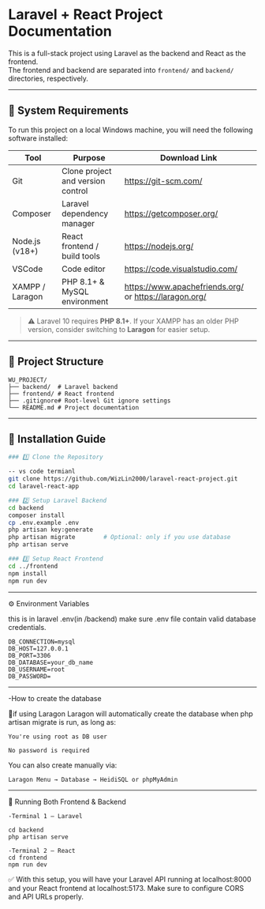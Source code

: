 # Laravel + React Project Documentation

This is a full-stack project using Laravel as the backend and React as the frontend.  
The frontend and backend are separated into `frontend/` and `backend/` directories, respectively.

---

## 🔧 System Requirements

To run this project on a local Windows machine, you will need the following software installed:

| Tool              | Purpose                          | Download Link                      |
|-------------------|----------------------------------|------------------------------------|
| Git               | Clone project and version control| https://git-scm.com/               |
| Composer          | Laravel dependency manager       | https://getcomposer.org/           |
| Node.js (v18+)    | React frontend / build tools     | https://nodejs.org/                |
| VSCode            | Code editor                      | https://code.visualstudio.com/     |
| XAMPP / Laragon   | PHP 8.1+ & MySQL environment     | https://www.apachefriends.org/ or https://laragon.org/ |

> ⚠️ Laravel 10 requires **PHP 8.1+**. If your XAMPP has an older PHP version, consider switching to **Laragon** for easier setup.

---

## 📁 Project Structure
```
WU_PROJECT/
├── backend/  # Laravel backend
├── frontend/ # React frontend
├── .gitignore# Root-level Git ignore settings
└── README.md # Project documentation
```
---

## 🚀 Installation Guide
```bash
### 1️⃣ Clone the Repository

-- vs code termianl
git clone https://github.com/WizLin2000/laravel-react-project.git
cd laravel-react-app
```
```bash
### 2️⃣ Setup Laravel Backend
cd backend
composer install
cp .env.example .env
php artisan key:generate
php artisan migrate        # Optional: only if you use database
php artisan serve 
```
```bash
### 3️⃣ Setup React Frontend
cd ../frontend
npm install
npm run dev
```   
--------------------------------------------------------------------------
⚙️ Environment Variables

this is in laravel .env(in /backend)
make sure .env file contain valid database credentials.

```env
DB_CONNECTION=mysql
DB_HOST=127.0.0.1
DB_PORT=3306
DB_DATABASE=your_db_name
DB_USERNAME=root
DB_PASSWORD=
```
---------------------------------------------------------------------------
-How to create the database

🔸if using Laragon
Laragon will automatically create the database when php artisan migrate is run, as long as:

    You're using root as DB user

    No password is required

You can also create manually via:

    Laragon Menu → Database → HeidiSQL or phpMyAdmin
-----------------------------------------------------------------------------
🔁 Running Both Frontend & Backend
```env
-Terminal 1 – Laravel

cd backend
php artisan serve
```
```env
-Terminal 2 – React
cd frontend
npm run dev
```

✅ With this setup, you will have your Laravel API running at localhost:8000 and your React frontend at localhost:5173. Make sure to configure CORS and API URLs properly.